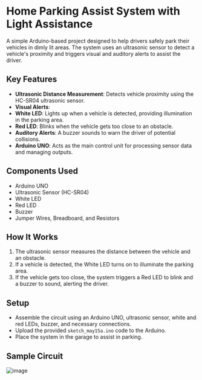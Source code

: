 # Home Parking Assist System with Light Assistance

A simple Arduino-based project designed to help drivers safely park their vehicles in dimly lit areas. The system uses an ultrasonic sensor to detect a vehicle's proximity and triggers visual and auditory alerts to assist the driver.

## Key Features

- **Ultrasonic Distance Measurement**: Detects vehicle proximity using the HC-SR04 ultrasonic sensor.
- **Visual Alerts**: 
- **White LED**: Lights up when a vehicle is detected, providing illumination in the parking area.
- **Red LED**: Blinks when the vehicle gets too close to an obstacle.
- **Auditory Alerts**: A buzzer sounds to warn the driver of potential collisions.
- **Arduino UNO**: Acts as the main control unit for processing sensor data and managing outputs.

## Components Used

- Arduino UNO
- Ultrasonic Sensor (HC-SR04)
- White LED
- Red LED
- Buzzer
- Jumper Wires, Breadboard, and Resistors

## How It Works

1. The ultrasonic sensor measures the distance between the vehicle and an obstacle.
2. If a vehicle is detected, the White LED turns on to illuminate the parking area.
3. If the vehicle gets too close, the system triggers a Red LED to blink and a buzzer to sound, alerting the driver.

## Setup

- Assemble the circuit using an Arduino UNO, ultrasonic sensor, white and red LEDs, buzzer, and necessary connections.
- Upload the provided `sketch_may15a.ino` code to the Arduino.
- Place the system in the garage to assist in parking.

## Sample Circuit

 ![image](https://github.com/user-attachments/assets/6aee6ac6-b5b0-42db-8a68-8f8b12ebb05a)
